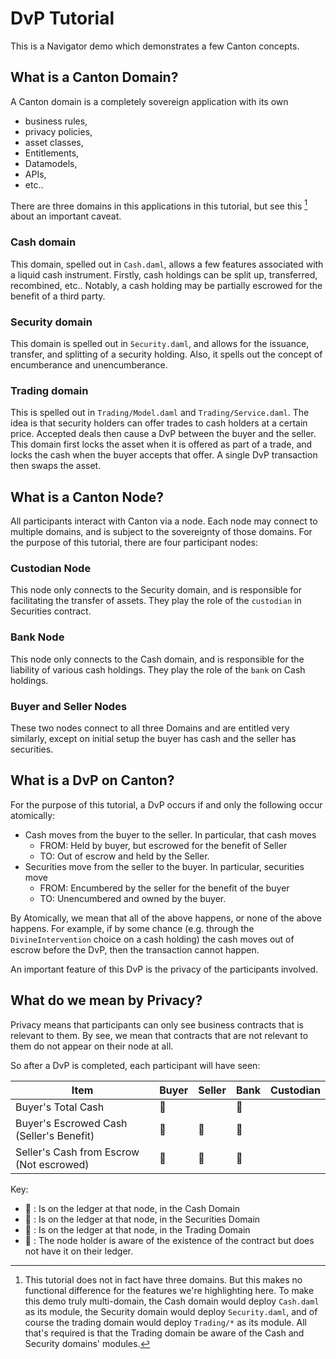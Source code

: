 # DvP Tutorial 

This is a Navigator demo which demonstrates a few Canton concepts.

## What is a Canton Domain? 

A Canton domain is a completely sovereign application with its own 
- business rules, 
- privacy policies, 
- asset classes, 
- Entitlements, 
- Datamodels, 
- APIs, 
- etc.. 

There are three domains in this applications in this tutorial, but see this [^1] about an important caveat. 

[^1]: This tutorial does not in fact have three domains. But this makes no functional difference for the features we're highlighting here. To make this demo truly multi-domain, the Cash domain would deploy `Cash.daml` as its module, the Security domain would deploy `Security.daml`, and of course the trading domain would deploy `Trading/*` as its module. All that's required is that the Trading domain be aware of the Cash and Security domains' modules.

### Cash domain 

This domain, spelled out in `Cash.daml`, allows a few features associated with a liquid cash instrument. Firstly, cash holdings can be split up, transferred, recombined, etc.. Notably, a cash holding may be partially escrowed for the benefit of a third party. 

### Security domain 

This domain is spelled out in `Security.daml`, and allows for the issuance, transfer, and splitting of a security holding. Also, it spells out the concept of encumberance and unencumberance. 

### Trading domain 

This is spelled out in `Trading/Model.daml` and `Trading/Service.daml`. The idea is that security holders can offer trades to cash holders at a certain price. Accepted deals then cause a DvP between the buyer and the seller. This domain first locks the asset when it is offered as part of a trade, and locks the cash when the buyer accepts that offer. A single DvP transaction then swaps the asset. 

## What is a Canton Node? 

All participants interact with Canton via a node. Each node may connect to multiple domains, and is subject to the sovereignty of those domains. For the purpose of this tutorial, there are four participant nodes: 

### Custodian Node 

This node only connects to the Security domain, and is responsible for facilitating the transfer of assets. They play the role of the `custodian` in Securities contract. 

### Bank Node 

This node only connects to the Cash domain, and is responsible for the liability of various cash holdings. They play the role of the `bank` on Cash holdings.

### Buyer and Seller Nodes 

These two nodes connect to all three Domains and are entitled very similarly, except on initial setup the buyer has cash and the seller has securities. 

## What is a DvP on Canton? 

For the purpose of this tutorial, a DvP occurs if and only the following occur atomically: 
- Cash moves from the buyer to the seller. In particular, that cash moves 
  - FROM: Held by buyer, but escrowed for the benefit of Seller 
  - TO: Out of escrow and held by the Seller.
- Securities move from the seller to the buyer. In particular, securities move
  - FROM: Encumbered by the seller for the benefit of the buyer 
  - TO: Unencumbered and owned by the buyer. 

By Atomically, we mean that all of the above happens, or none of the above happens. For example, if by some chance (e.g. through the `DivineIntervention` choice on a cash holding) the cash moves out of escrow before the DvP, then the transaction cannot happen. 

An important feature of this DvP is the privacy of the participants involved. 

## What do we mean by Privacy? 

Privacy means that participants can only see business contracts that is relevant to them. By see, we mean that contracts that are not relevant to them do not appear on their node at all. 

So after a DvP is completed, each participant will have seen:

| Item                                                    | Buyer        | Seller       | Bank         | Custodian |
|---------------------------------------------------------|--------------|--------------|--------------|-----------|
| Buyer's Total Cash                                      | :green_book: |              | :green_book: |           |
| Buyer's Escrowed Cash (Seller's Benefit)                | :green_book: | :green_book: | :green_book: |           |
| Seller's Cash from Escrow (Not escrowed)                | :eyes:       | :green_book: | :green_book: |           |


Key: 

- :green_book: : Is on the ledger at that node, in the Cash Domain 
- :blue_book:  : Is on the ledger at that node, in the Securities Domain 
- :ledger:     : Is on the ledger at that node, in the Trading Domain
- :eyes:       : The node holder is aware of the existence of the contract but does not have it on their ledger. 